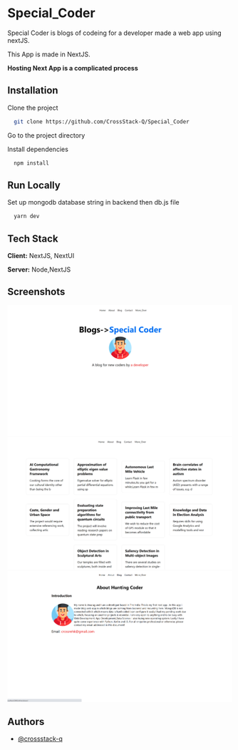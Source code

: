 # Special_Coder
Special Coder is blogs of codeing for a developer made a web app using nextJS.


This App is made in NextJS.

<!-- ## Demo [@try_it_now](https://crossstack-q.github.io/Special_Coder/) -->
**Hosting Next App is a complicated process**


## Installation

Clone the project

```bash
  git clone https://github.com/CrossStack-Q/Special_Coder
```
Go to the project directory


Install dependencies

```bash
  npm install
```

## Run Locally

Set up mongodb database string in backend then db.js file

```bash
  yarn dev
```




## Tech Stack

**Client:** NextJS, NextUI

**Server:** Node,NextJS


## Screenshots

![App Screenshot](https://github.com/CrossStack-Q/Special_Coder/blob/main/Screenshots/oke.png?raw=true)
![App Screenshot](https://github.com/CrossStack-Q/Special_Coder/blob/main/Screenshots/ome.png?raw=true)
![App Screenshot](https://github.com/CrossStack-Q/Special_Coder/blob/main/Screenshots/ole.png?raw=true)


## Authors

- [@crossstack-q](https://www.github.com/crossstack-q)
